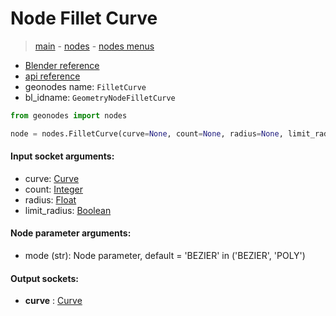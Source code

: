 # Node Fillet Curve

> [main](../structure.md) - [nodes](nodes.md) - [nodes menus](nodes_menus.md)

- [Blender reference](https://docs.blender.org/manual/en/latest/modeling/geometry_nodes/curve/fillet_curve.html)
- [api reference](https://docs.blender.org/api/current/bpy.types.GeometryNodeFilletCurve.html)
- geonodes name: `FilletCurve`
- bl_idname: `GeometryNodeFilletCurve`

```python
from geonodes import nodes

node = nodes.FilletCurve(curve=None, count=None, radius=None, limit_radius=None, mode='BEZIER')
```

#### Input socket arguments:

- curve: [Curve](Curve.md)
- count: [Integer](Integer.md)
- radius: [Float](Float.md)
- limit_radius: [Boolean](Boolean.md)

#### Node parameter arguments:

- mode (str): Node parameter, default = 'BEZIER' in ('BEZIER', 'POLY')

#### Output sockets:

- **curve** : [Curve](Curve)

